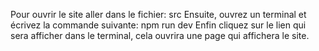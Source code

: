 Pour ouvrir le site aller dans le fichier: src
Ensuite, ouvrez un terminal et écrivez la commande suivante:
    npm run dev
Enfin cliquez sur le lien qui sera afficher dans le terminal, cela ouvrira une page qui affichera le site.
